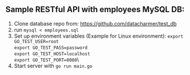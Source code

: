 ## Sample RESTful API with employees MySQL DB:

1. Clone database repo from: https://github.com/datacharmer/test_db
2. run `mysql < employees.sql`
3. Set up environment variables (Example for Linux environment):
  `export GO_TEST_USER=root`\
  `export GO_TEST_PASS=password`\
  `export GO_TEST_HOST=localhost`\
  `export GO_TEST_PORT=8080`\
4. Start server with `go run main.go`
